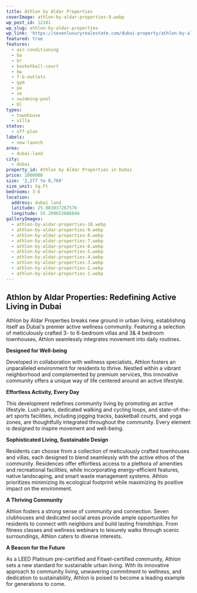 ```yaml
---
title: Athlon by Aldar Properties
coverImage: athlon-by-aldar-properties-9.webp
wp_post_id: 12181
wp_slug: athlon-by-aldar-properties
wp_link: 'https://sevenluxuryrealestate.com/dubai-property/athlon-by-aldar-properties/'
featured: true
features:
  - air-conditioning
  - ba
  - br
  - basketball-court
  - bw
  - f-b-outlets
  - gym
  - pa
  - se
  - swimming-pool
  - bl
types:
  - townhouse
  - villa
status:
  - off-plan
labels:
  - new-launch
area:
  - dubai-land
city:
  - dubai
property_id: Athlon by Aldar Properties in Dubai
price: 2800000
size: '2,277 to 8,769'
size_unit: Sq.Ft
bedrooms: 3-6
location:
  address: dubai land
  latitude: 25.083037267576
  longitude: 55.209652686044
galleryImages:
  - athlon-by-aldar-properties-10.webp
  - athlon-by-aldar-properties-9.webp
  - athlon-by-aldar-properties-8.webp
  - athlon-by-aldar-properties-7.webp
  - athlon-by-aldar-properties-6.webp
  - athlon-by-aldar-properties-5.webp
  - athlon-by-aldar-properties-4.webp
  - athlon-by-aldar-properties-3.webp
  - athlon-by-aldar-properties-2.webp
  - athlon-by-aldar-properties-1.webp
---
```


## Athlon by Aldar Properties: Redefining Active Living in Dubai

Athlon by Aldar Properties breaks new ground in urban living, establishing itself as Dubai's premier active wellness community. Featuring a selection of meticulously crafted 3- to 6-bedroom villas and 3& 4 bedroom townhouses, Athlon seamlessly integrates movement into daily routines.

**Designed for Well-being**

Developed in collaboration with wellness specialists, Athlon fosters an unparalleled environment for residents to thrive. Nestled within a vibrant neighborhood and complemented by premium services, this innovative community offers a unique way of life centered around an active lifestyle.

**Effortless Activity, Every Day**

This development redefines community living by promoting an active lifestyle. Lush parks, dedicated walking and cycling loops, and state-of-the-art sports facilities, including jogging tracks, basketball courts, and yoga zones, are thoughtfully integrated throughout the community. Every element is designed to inspire movement and well-being.

**Sophisticated Living, Sustainable Design**

Residents can choose from a collection of meticulously crafted townhouses and villas, each designed to blend seamlessly with the active ethos of the community. Residences offer effortless access to a plethora of amenities and recreational facilities, while incorporating energy-efficient features, native landscaping, and smart waste management systems. Athlon prioritizes minimizing its ecological footprint while maximizing its positive impact on the environment.

**A Thriving Community**

Athlon fosters a strong sense of community and connection. Seven clubhouses and dedicated social areas provide ample opportunities for residents to connect with neighbors and build lasting friendships. From fitness classes and wellness webinars to leisurely walks through scenic surroundings, Athlon caters to diverse interests.

**A Beacon for the Future**

As a LEED Platinum pre-certified and Fitwel-certified community, Athlon sets a new standard for sustainable urban living. With its innovative approach to community living, unwavering commitment to wellness, and dedication to sustainability, Athlon is poised to become a leading example for generations to come.
